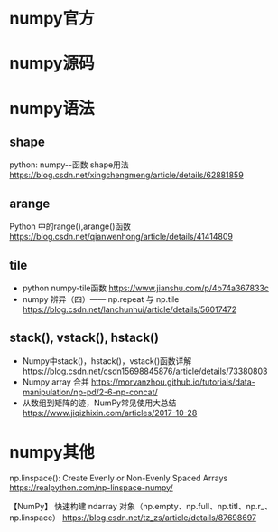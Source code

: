 
# numpy官方

# numpy源码

# numpy语法

## shape
python: numpy--函数 shape用法 https://blog.csdn.net/xingchengmeng/article/details/62881859

## arange
Python 中的range(),arange()函数 https://blog.csdn.net/qianwenhong/article/details/41414809

## tile
- python numpy-tile函数 https://www.jianshu.com/p/4b74a367833c
- numpy 辨异（四）—— np.repeat 与 np.tile https://blog.csdn.net/lanchunhui/article/details/56017472

## stack(), vstack(), hstack()
- Numpy中stack()，hstack()，vstack()函数详解 https://blog.csdn.net/csdn15698845876/article/details/73380803
- Numpy array 合并 https://morvanzhou.github.io/tutorials/data-manipulation/np-pd/2-6-np-concat/
- 从数组到矩阵的迹，NumPy常见使用大总结 https://www.jiqizhixin.com/articles/2017-10-28

# numpy其他

np.linspace(): Create Evenly or Non-Evenly Spaced Arrays https://realpython.com/np-linspace-numpy/

【NumPy】 快速构建 ndarray 对象（np.empty、np.full、np.titl、np.r_、np.linspace） https://blog.csdn.net/tz_zs/article/details/87698697
